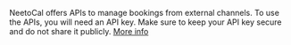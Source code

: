 NeetoCal offers APIs to manage bookings from external channels. To use the APIs, you will need an API key. Make sure to keep your API key secure and do not share it publicly. [More info](https://help.neetocal.com/articles/api-keys)
